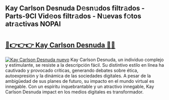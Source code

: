 ## Kay Carlson Desnuda D𝚎sn𝚞dos filtr𝚊dos - Parts-9Cl Vid𝚎os filtr𝚊dos - N𝚞evas f𝚘tos atr𝚊ctivas NOPAI

# <h2><a href="http://mb83i4.tromn.icu/?c=Kay+Carlson+Desnuda">🔗👉👉👉 Kay Carlson Desnuda 🔗🔗</a></h2>

[![Kay Carlson Desnuda nuevo](https://i.imgur.com/pEAQMta.gif)](http://mb83i4.tromn.icu/?c=Kay+Carlson+Desnuda)
Kay Carlson Desnuda, un individuo complejo y estimulante, se resiste a la descripción fácil. Su distintivo estilo en línea ha cautivado y provocado críticas, generando debates sobre ética, autoexpresión y la dinámica de las sociedades digitales. A pesar de la ambigüedad de sus planes de futuro, su impacto en el mundo virtual es innegable. Con un espíritu inquebrantable y un atractivo innegable, Kay Carlson Desnuda impact en los medios digitales es transformador.
